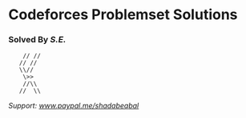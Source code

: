 # Codeforces Problemset Solutions

### Solved By _S.E._
```
    // //  
   // //        
   \\//       
    \>>      
    //\\      
   //  \\
```
_Support: www.paypal.me/shadabeqbal_
